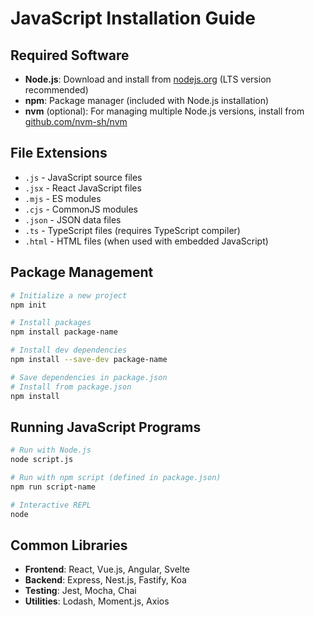 # JavaScript Installation Guide

## Required Software

- **Node.js**: Download and install from [nodejs.org](https://nodejs.org/) (LTS version recommended)
- **npm**: Package manager (included with Node.js installation)
- **nvm** (optional): For managing multiple Node.js versions, install from [github.com/nvm-sh/nvm](https://github.com/nvm-sh/nvm)

## File Extensions

- `.js` - JavaScript source files
- `.jsx` - React JavaScript files
- `.mjs` - ES modules
- `.cjs` - CommonJS modules
- `.json` - JSON data files
- `.ts` - TypeScript files (requires TypeScript compiler)
- `.html` - HTML files (when used with embedded JavaScript)

## Package Management

```bash
# Initialize a new project
npm init

# Install packages
npm install package-name

# Install dev dependencies
npm install --save-dev package-name

# Save dependencies in package.json
# Install from package.json
npm install
```

## Running JavaScript Programs

```bash
# Run with Node.js
node script.js

# Run with npm script (defined in package.json)
npm run script-name

# Interactive REPL
node
```

## Common Libraries

- **Frontend**: React, Vue.js, Angular, Svelte
- **Backend**: Express, Nest.js, Fastify, Koa
- **Testing**: Jest, Mocha, Chai
- **Utilities**: Lodash, Moment.js, Axios

